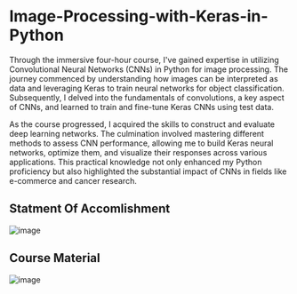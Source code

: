 # Image-Processing-with-Keras-in-Python
Through the immersive four-hour course, I've gained expertise in utilizing Convolutional Neural Networks (CNNs) in Python for image processing. The journey commenced by understanding how images can be interpreted as data and leveraging Keras to train neural networks for object classification. Subsequently, I delved into the fundamentals of convolutions, a key aspect of CNNs, and learned to train and fine-tune Keras CNNs using test data. 

As the course progressed, I acquired the skills to construct and evaluate deep learning networks. The culmination involved mastering different methods to assess CNN performance, allowing me to build Keras neural networks, optimize them, and visualize their responses across various applications. This practical knowledge not only enhanced my Python proficiency but also highlighted the substantial impact of CNNs in fields like e-commerce and cancer research.

## Statment Of Accomlishment
![image](https://github.com/sondosaabed/Image-Processing-with-Keras-in-Python/assets/65151701/6a5f2b21-76e2-42f6-aacf-32759c99677a)

## Course Material
![image](https://github.com/sondosaabed/Image-Processing-with-Keras-in-Python/assets/65151701/40856032-6b49-4124-ad6b-c7a92ac47f60)
